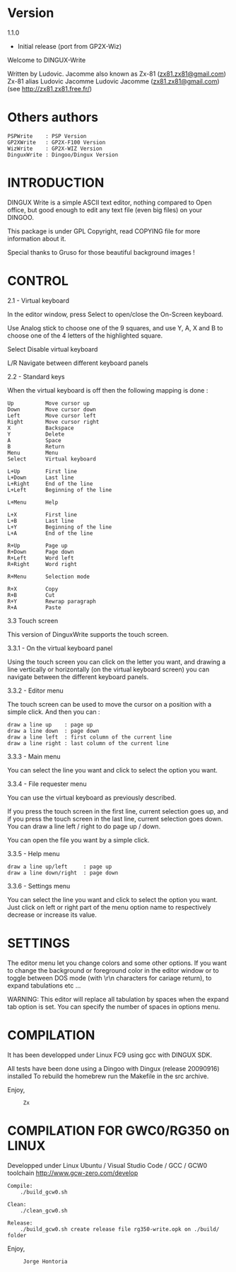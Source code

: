 # Version
1.1.0

- Initial release (port from GP2X-Wiz)

Welcome to DINGUX-Write

Written by Ludovic.
Jacomme also known as Zx-81 (zx81.zx81@gmail.com)
Zx-81 alias Ludovic Jacomme
Ludovic Jacomme (zx81.zx81@gmail.com)
(see http://zx81.zx81.free.fr/)


# Others authors
    PSPWrite    : PSP Version
    GP2XWrite   : GP2X-F100 Version
    WizWrite    : GP2X-WIZ Version
    DinguxWrite : Dingoo/Dingux Version


# INTRODUCTION   

  DINGUX Write is a simple ASCII text editor, nothing compared to Open office, but good enough to edit any text file (even big files) on your DINGOO.

  This package is under GPL Copyright, read COPYING file for more information about it.

  Special thanks to Gruso for those beautiful background images !


# CONTROL

2.1 - Virtual keyboard

In the editor window, press Select to open/close the On-Screen keyboard.

Use Analog stick to choose one of the 9 squares, and use Y, A, X and B to choose one of the 4 letters of the highlighted square.

Select  Disable virtual keyboard

L/R     Navigate between different keyboard panels 

2.2 - Standard keys

When the virtual keyboard is off then the following mapping is done :

    Up          Move cursor up
    Down        Move cursor down
    Left        Move cursor left
    Right       Move cursor right
    X           Backspace
    Y           Delete
    A           Space 
    B           Return
    Menu        Menu
    Select      Virtual keyboard

    L+Up        First line
    L+Down      Last line
    L+Right     End of the line
    L+Left      Beginning of the line

    L+Menu      Help

    L+X         First line
    L+B         Last line
    L+Y         Beginning of the line
    L+A         End of the line
    
    R+Up        Page up
    R+Down      Page down
    R+Left      Word left
    R+Right     Word right

    R+Menu      Selection mode

    R+X         Copy
    R+B         Cut
    R+Y         Rewrap paragraph
    R+A         Paste


3.3 Touch screen

  This version of DinguxWrite supports the touch screen.

3.3.1 - On the virtual keyboard panel

  Using the touch screen you can click on the letter you want, and drawing a  line vertically or horizontally (on the virtual keyboard screen) you can navigate between the different keyboard panels.

3.3.2 - Editor menu 

  The touch screen can be used to move the cursor on a position with a simple click. And then you can :

    draw a line up    : page up
    draw a line down  : page down
    draw a line left  : first column of the current line
    draw a line right : last column of the current line

3.3.3 - Main menu

  You can select the line you want and click to select the option you want.

3.3.4 - File requester menu

  You can use the virtual keyboard as previously described.

  If you press the touch screen in the first line, current selection goes up, and if you press the touch screen in the last line, current selection goes down. You can draw a line left / right to do page up / down.
  
  You can open the file you want by a simple click.

3.3.5 - Help menu

    draw a line up/left     : page up
    draw a line down/right  : page down

3.3.6 - Settings menu

  You can select the line you want and click to select the option you want. Just click on left or right part of the menu option name to respectively decrease or increase its value.


# SETTINGS

The editor menu let you change colors and some other options.  If you want to change the background or foreground color in the editor window or to toggle between DOS mode (with \r\n characters for cariage return), to expand tabulations etc ...
 
WARNING: This editor will replace all tabulation by spaces when the expand tab option is set. You can specify the number of spaces in options menu.
  
# COMPILATION

  It has been developped under Linux FC9 using gcc with DINGUX SDK. 
  
  All tests have been done using a Dingoo with Dingux (release 20090916) installed To rebuild the homebrew run the Makefile in the src archive.


  Enjoy,
  
         Zx


# COMPILATION FOR GWC0/RG350 on LINUX
  Developped under Linux Ubuntu / Visual Studio Code / GCC / GCW0 toolchain
  http://www.gcw-zero.com/develop
  
    Compile:
        ./build_gcw0.sh

    Clean:
        ./clean_gcw0.sh

    Release: 
        ./build_gcw0.sh create release file rg350-write.opk on ./build/ folder

  Enjoy,
  
         Jorge Hontoria
